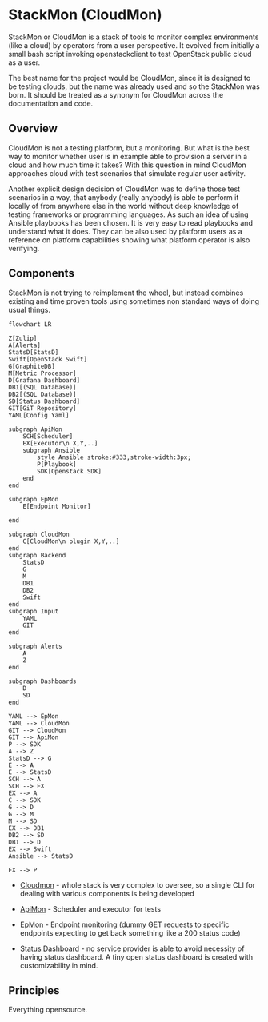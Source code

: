 # StackMon (CloudMon)

StackMon or CloudMon is a stack of tools to monitor complex environments (like
a cloud) by operators from a user perspective. It evolved from initially a
small bash script invoking openstackclient to test OpenStack public cloud as a
user.

The best name for the project would be CloudMon, since it is designed to be
testing clouds, but the name was already used and so the StackMon was born. It
should be treated as a synonym for CloudMon across the documentation and code.

## Overview

CloudMon is not a testing platform, but a monitoring. But what is the best way
to monitor whether user is in example able to provision a server in a cloud and
how much time it takes? With this question in mind CloudMon approaches cloud
with test scenarios that simulate regular user activity.

Another explicit design decision of CloudMon was to define those test scenarios
in a way, that anybody (really anybody) is able to perform it locally of from
anywhere else in the world without deep knowledge of testing frameworks or
programming languages. As such an idea of using Ansible playbooks has been
chosen. It is very easy to read playbooks and understand what it does. They can
be also used by platform users as a reference on platform capabilities showing
what platform operator is also verifying.

## Components

StackMon is not trying to reimplement the wheel, but instead combines existing
and time proven tools using sometimes non standard ways of doing usual things.


```mermaid
flowchart LR

Z[Zulip]
A[Alerta]
StatsD[StatsD]
Swift[OpenStack Swift]
G[GraphiteDB]
M[Metric Processor]
D[Grafana Dashboard]
DB1[(SQL Database)]
DB2[(SQL Database)]
SD[Status Dashboard]
GIT[GiT Repository]
YAML[Config Yaml]

subgraph ApiMon
    SCH[Scheduler]
    EX[Executor\n X,Y,..]
    subgraph Ansible
        style Ansible stroke:#333,stroke-width:3px;
        P[Playbook]
        SDK[Openstack SDK]
    end
end

subgraph EpMon
    E[Endpoint Monitor]

end

subgraph CloudMon
    C[CloudMon\n plugin X,Y,..]
end
subgraph Backend
    StatsD
    G
    M
    DB1
    DB2
    Swift
end
subgraph Input
    YAML
    GIT
end

subgraph Alerts
    A
    Z
end

subgraph Dashboards
    D
    SD
end

YAML --> EpMon
YAML --> CloudMon
GIT --> CloudMon
GIT --> ApiMon
P --> SDK
A --> Z
StatsD --> G
E --> A
E --> StatsD
SCH --> A
SCH --> EX
EX --> A
C --> SDK
G --> D
G --> M
M --> SD
EX --> DB1
DB2 --> SD
DB1 --> D
EX --> Swift
Ansible --> StatsD

EX --> P
```



- [Cloudmon](/docs/cloudmon) - whole stack is very complex to oversee, so a single
  CLI for dealing with various components is being developed

- [ApiMon](/docs/apimon) - Scheduler and executor for tests

- [EpMon](/docs/epmon) - Endpoint monitoring (dummy GET requests to specific endpoints
  expecting to get back something like a 200 status code)

- [Status Dashboard](/docs/status-dashboard) - no service provider is able to avoid
  necessity of having status dashboard. A tiny open status dashboard is created
  with customizability in mind.


## Principles

Everything opensource.
